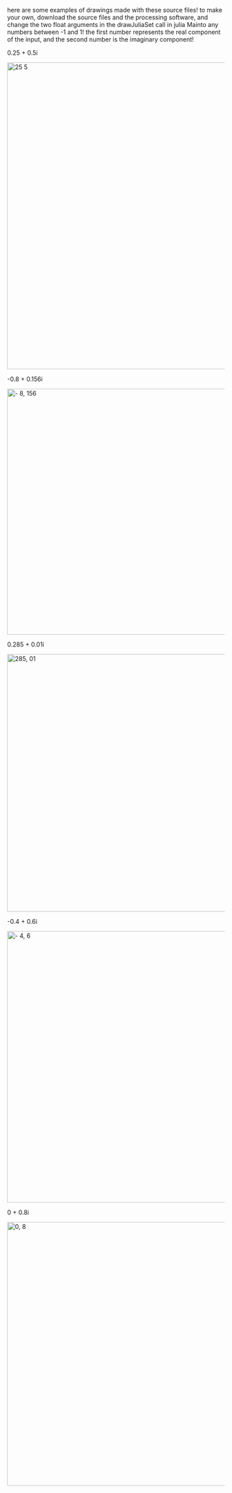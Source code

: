 here are some examples of drawings made with these source files! to make your own, download the source files and the processing software, and change the two float arguments in the
drawJuliaSet call in julia Mainto any numbers between -1 and 1! the first number represents the real component of the input, and the second number is the imaginary component!


0.25 + 0.5i

<img width="710" alt="25 5" src="https://github.com/averystraumann/generative-art/assets/101287035/c69849b4-7fc0-48a5-a173-fe977dafc06c">


-0.8 + 0.156i

<img width="569" alt="- 8, 156" src="https://github.com/averystraumann/generative-art/assets/101287035/37842d9b-995e-4316-8424-8eb161248ba5">


0.285 + 0.01i

<img width="596" alt="285, 01" src="https://github.com/averystraumann/generative-art/assets/101287035/acdc5b36-36b1-4c8a-bda0-bb7ffb8d6dbe">


-0.4 + 0.6i

<img width="628" alt="- 4, 6" src="https://github.com/averystraumann/generative-art/assets/101287035/98c83f1e-3353-4c4a-8b0d-b650e97d8dd7">


0 + 0.8i

<img width="610" alt="0, 8" src="https://github.com/averystraumann/generative-art/assets/101287035/0c28f982-8485-4a1d-9b23-18421b8521cf">
